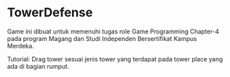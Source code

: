 # TowerDefense
Game ini dibuat untuk memenuhi tugas role Game Programming Chapter-4 pada program Magang dan Studi Independen Bersertifikat Kampus Merdeka. 

Tutorial:
Drag tower sesuai jenis tower yang terdapat pada tower place yang ada di bagian rumput.
